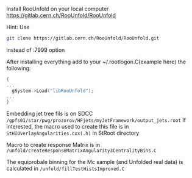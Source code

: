 Install RooUnfold on your local computer https://gitlab.cern.ch/RooUnfold/RooUnfold

Hint: Use 

```bash 
git clone https://gitlab.cern.ch/RooUnfold/RooUnfold.git
``` 
instead of :7999 option

After installing everything add to your ~/.rootlogon.C(example here) the following:
```cpp
{
...
  gSystem->Load("libRooUnfold");
...
}
```


Embedding jet tree fils is on SDCC `/gpfs01/star/pwg/prozorov/HFjets/myJetFramework/output_jets.root`
If interested, the macro used to create this file is in `StHIOverlayAngularities.cxx(.h)` in StRoot directory


Macro to create response Matrix is in `/unfold/createResponseMatrixAngularity3CentralityBins.C`

The equiprobale binning for the Mc sample (and Unfolded real data) is calculated in `/unfold/fillTestHistsImproved.C`




